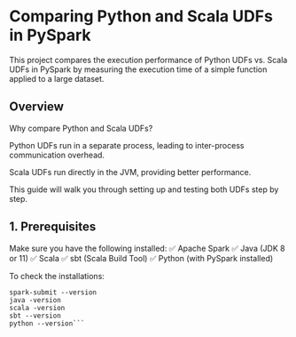 # Comparing Python and Scala UDFs in PySpark

This project compares the execution performance of Python UDFs vs. Scala UDFs in PySpark by measuring the execution time of a simple function applied to a large dataset.

## Overview

Why compare Python and Scala UDFs?

Python UDFs run in a separate process, leading to inter-process communication overhead.

Scala UDFs run directly in the JVM, providing better performance.

This guide will walk you through setting up and testing both UDFs step by step.

## 1. Prerequisites

Make sure you have the following installed:
✅ Apache Spark
✅ Java (JDK 8 or 11)
✅ Scala
✅ sbt (Scala Build Tool)
✅ Python (with PySpark installed)

To check the installations:
```
spark-submit --version
java -version
scala -version
sbt --version
python --version```

